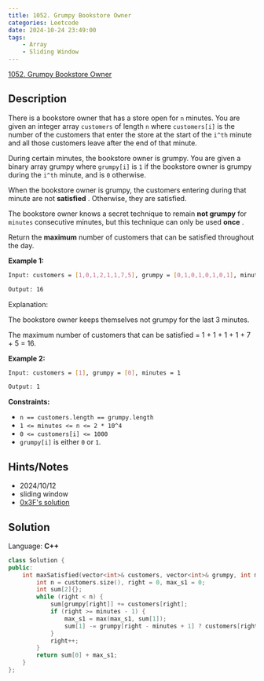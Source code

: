 ```yaml
---
title: 1052. Grumpy Bookstore Owner
categories: Leetcode
date: 2024-10-24 23:49:00
tags:
    - Array
    - Sliding Window
---
```


[1052. Grumpy Bookstore Owner](https://leetcode.com/problems/grumpy-bookstore-owner/description/)

## Description

There is a bookstore owner that has a store open for `n` minutes. You are given an integer array `customers` of length `n` where `customers[i]` is the number of the customers that enter the store at the start of the `i^th` minute and all those customers leave after the end of that minute.

During certain minutes, the bookstore owner is grumpy. You are given a binary array grumpy where `grumpy[i]` is `1` if the bookstore owner is grumpy during the `i^th` minute, and is `0` otherwise.

When the bookstore owner is grumpy, the customers entering during that minute are not **satisfied** . Otherwise, they are satisfied.

The bookstore owner knows a secret technique to remain **not grumpy**  for `minutes` consecutive minutes, but this technique can only be used **once** .

Return the **maximum**  number of customers that can be satisfied throughout the day.

**Example 1:**

```bash
Input: customers = [1,0,1,2,1,1,7,5], grumpy = [0,1,0,1,0,1,0,1], minutes = 3

Output: 16
```

Explanation:

The bookstore owner keeps themselves not grumpy for the last 3 minutes.

The maximum number of customers that can be satisfied = 1 + 1 + 1 + 1 + 7 + 5 = 16.

**Example 2:**

```bash
Input: customers = [1], grumpy = [0], minutes = 1

Output: 1
```

**Constraints:**

- `n == customers.length == grumpy.length`
- `1 <= minutes <= n <= 2 * 10^4`
- `0 <= customers[i] <= 1000`
- `grumpy[i]` is either `0` or `1`.

## Hints/Notes

- 2024/10/12
- sliding window
- [0x3F's solution](https://leetcode.cn/problems/maximum-subarray/solutions/2533977/qian-zhui-he-zuo-fa-ben-zhi-shi-mai-mai-abu71/)

## Solution

Language: **C++**

```C++
class Solution {
public:
    int maxSatisfied(vector<int>& customers, vector<int>& grumpy, int minutes) {
        int n = customers.size(), right = 0, max_s1 = 0;
        int sum[2]{};
        while (right < n) {
            sum[grumpy[right]] += customers[right];
            if (right >= minutes - 1) {
                max_s1 = max(max_s1, sum[1]);
                sum[1] -= grumpy[right - minutes + 1] ? customers[right - minutes + 1] : 0;
            }
            right++;
        }
        return sum[0] + max_s1;
    }
};
```
